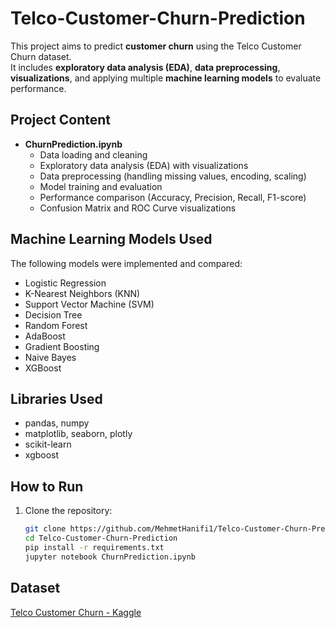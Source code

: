 # Telco-Customer-Churn-Prediction

This project aims to predict **customer churn** using the Telco Customer Churn dataset.  
It includes **exploratory data analysis (EDA)**, **data preprocessing**, **visualizations**, and applying multiple **machine learning models** to evaluate performance.

## Project Content
- **ChurnPrediction.ipynb**
  - Data loading and cleaning  
  - Exploratory data analysis (EDA) with visualizations  
  - Data preprocessing (handling missing values, encoding, scaling)  
  - Model training and evaluation  
  - Performance comparison (Accuracy, Precision, Recall, F1-score)  
  - Confusion Matrix and ROC Curve visualizations  

## Machine Learning Models Used
The following models were implemented and compared:
- Logistic Regression  
- K-Nearest Neighbors (KNN)  
- Support Vector Machine (SVM)  
- Decision Tree  
- Random Forest  
- AdaBoost  
- Gradient Boosting  
- Naive Bayes  
- XGBoost  

## Libraries Used
- pandas, numpy  
- matplotlib, seaborn, plotly  
- scikit-learn  
- xgboost  

## How to Run
1. Clone the repository:
   ```bash
   git clone https://github.com/MehmetHanifi1/Telco-Customer-Churn-Prediction.git
   cd Telco-Customer-Churn-Prediction
   pip install -r requirements.txt
   jupyter notebook ChurnPrediction.ipynb

## Dataset
[Telco Customer Churn - Kaggle](https://www.kaggle.com/datasets/blastchar/telco-customer-churn)


